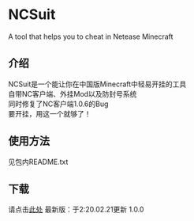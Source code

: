 # NCSuit
A tool that helps you to cheat in Netease Minecraft

## 介绍  
NCSuit是一个能让你在中国版Minecraft中轻易开挂的工具  
自带NC客户端、外挂Mod以及防封号系统  
同时修复了NC客户端1.0.6的Bug  
要开挂，用这一个就够了！  

## 使用方法  
见包内README.txt

## 下载  
请点击[此处](http://www.github.com/ASStudioEFL/NCSuit/releases)
最新版：于2:20.02.21更新 1.0.0
